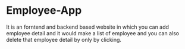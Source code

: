 # Employee-App
It is an forntend and backend based website in which you can add employee detail and it would make a list of employee and you can also delete that employee detail by only by clicking.
